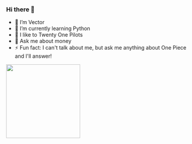 ### Hi there 👋


- 🔭 I’m Vector
- 🌱 I’m currently learning Python 
- 👯 I like to Twenty One Pilots
- 💬 Ask me about money
- ⚡ Fun fact: I can't talk about me, but ask me anything about One Piece and I'll answer!

<img align="center" height="200" src="https://media.giphy.com/media/ThrM4jEi2lBxd7X2yz/giphy.gif">

